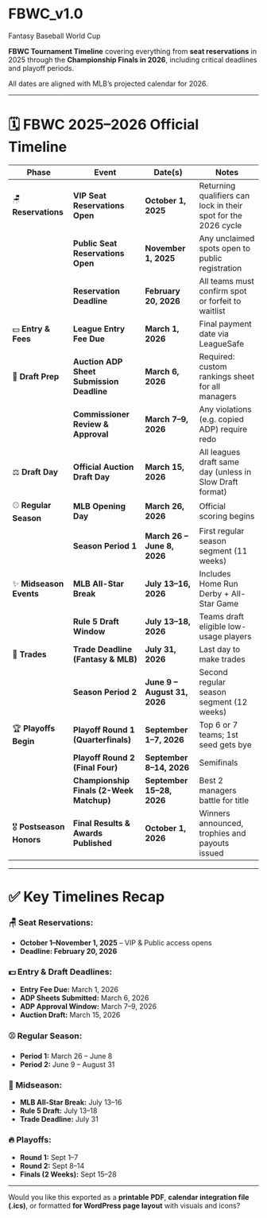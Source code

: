 # FBWC_v1.0
Fantasy Baseball World Cup 


**FBWC Tournament Timeline** covering everything from **seat reservations** in 2025 through the **Championship Finals in 2026**, including critical deadlines and playoff periods. 

All dates are aligned with MLB’s projected calendar for 2026.

---

# 🗓️ **FBWC 2025–2026 Official Timeline**

| Phase                     | Event                                     | Date(s)                      | Notes                                                          |
| ------------------------- | ----------------------------------------- | ---------------------------- | -------------------------------------------------------------- |
| 🪑 **Reservations**       | **VIP Seat Reservations Open**            | **October 1, 2025**          | Returning qualifiers can lock in their spot for the 2026 cycle |
|                           | **Public Seat Reservations Open**         | **November 1, 2025**         | Any unclaimed spots open to public registration                |
|                           | **Reservation Deadline**                  | **February 20, 2026**        | All teams must confirm spot or forfeit to waitlist             |
| 💵 **Entry & Fees**       | **League Entry Fee Due**                  | **March 1, 2026**            | Final payment date via LeagueSafe                              |
| 📜 **Draft Prep**         | **Auction ADP Sheet Submission Deadline** | **March 6, 2026**            | Required: custom rankings sheet for all managers               |
|                           | **Commissioner Review & Approval**        | **March 7–9, 2026**          | Any violations (e.g. copied ADP) require redo                  |
| ⚖️ **Draft Day**          | **Official Auction Draft Day**            | **March 15, 2026**           | All leagues draft same day (unless in Slow Draft format)       |
| ⚾ **Regular Season**      | **MLB Opening Day**                       | **March 26, 2026**           | Official scoring begins                                        |
|                           | **Season Period 1**                       | **March 26 – June 8, 2026**  | First regular season segment (11 weeks)                        |
| ✨ **Midseason Events**    | **MLB All-Star Break**                    | **July 13–16, 2026**         | Includes Home Run Derby + All-Star Game                        |
|                           | **Rule 5 Draft Window**                   | **July 13–18, 2026**         | Teams draft eligible low-usage players                         |
| 🔁 **Trades**             | **Trade Deadline (Fantasy & MLB)**        | **July 31, 2026**            | Last day to make trades                                        |
|                           | **Season Period 2**                       | **June 9 – August 31, 2026** | Second regular season segment (12 weeks)                       |
| 🏆 **Playoffs Begin**     | **Playoff Round 1 (Quarterfinals)**       | **September 1–7, 2026**      | Top 6 or 7 teams; 1st seed gets bye                            |
|                           | **Playoff Round 2 (Final Four)**          | **September 8–14, 2026**     | Semifinals                                                     |
|                           | **Championship Finals (2-Week Matchup)**  | **September 15–28, 2026**    | Best 2 managers battle for title                               |
| 🎖️ **Postseason Honors** | **Final Results & Awards Published**      | **October 1, 2026**          | Winners announced, trophies and payouts issued                 |

---

# ✅ **Key Timelines Recap**

### 🪑 Seat Reservations:

* **October 1–November 1, 2025** – VIP & Public access opens
* **Deadline: February 20, 2026**

### 💵 Entry & Draft Deadlines:

* **Entry Fee Due:** March 1, 2026
* **ADP Sheets Submitted:** March 6, 2026
* **ADP Approval Window:** March 7–9, 2026
* **Auction Draft:** March 15, 2026

### ⚾ Regular Season:

* **Period 1:** March 26 – June 8
* **Period 2:** June 9 – August 31

### 🌟 Midseason:

* **MLB All-Star Break:** July 13–16
* **Rule 5 Draft:** July 13–18
* **Trade Deadline:** July 31

### 🔥 Playoffs:

* **Round 1:** Sept 1–7
* **Round 2:** Sept 8–14
* **Finals (2 Weeks):** Sept 15–28

---

Would you like this exported as a **printable PDF**, **calendar integration file (.ics)**, or formatted **for WordPress page layout** with visuals and icons?
